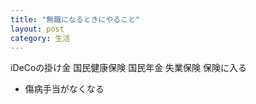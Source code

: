 ```yaml
---
title: "無職になるときにやること"
layout: post
category: 生活
---
```


iDeCoの掛け金
国民健康保険
国民年金
失業保険
保険に入る
- 傷病手当がなくなる
